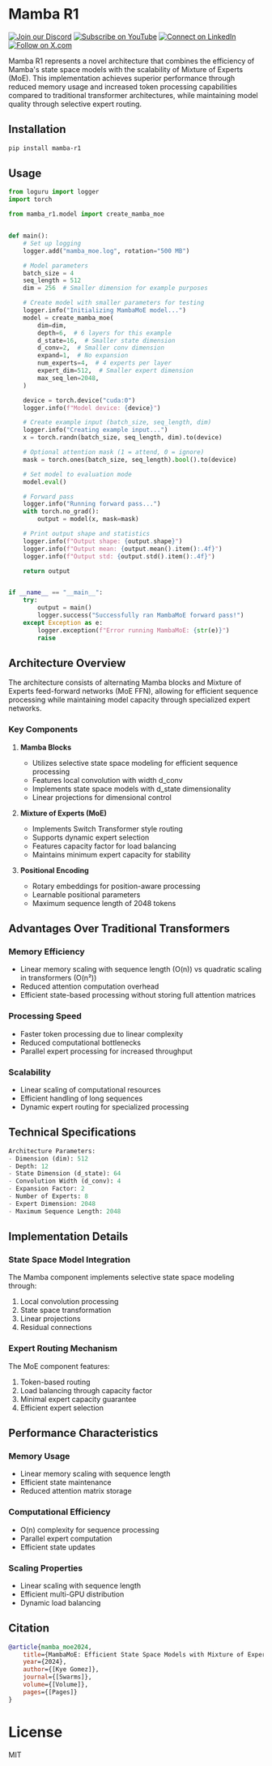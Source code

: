 # Mamba R1

[![Join our Discord](https://img.shields.io/badge/Discord-Join%20our%20server-5865F2?style=for-the-badge&logo=discord&logoColor=white)](https://discord.gg/swarms) [![Subscribe on YouTube](https://img.shields.io/badge/YouTube-Subscribe-red?style=for-the-badge&logo=youtube&logoColor=white)](https://www.youtube.com/@kyegomez3242) [![Connect on LinkedIn](https://img.shields.io/badge/LinkedIn-Connect-blue?style=for-the-badge&logo=linkedin&logoColor=white)](https://www.linkedin.com/in/kye-g-38759a207/) [![Follow on X.com](https://img.shields.io/badge/X.com-Follow-1DA1F2?style=for-the-badge&logo=x&logoColor=white)](https://x.com/kyegomezb)



Mamba R1 represents a novel architecture that combines the efficiency of Mamba's state space models with the scalability of Mixture of Experts (MoE). This implementation achieves superior performance through reduced memory usage and increased token processing capabilities compared to traditional transformer architectures, while maintaining model quality through selective expert routing.

## Installation

```bash
pip install mamba-r1
```

## Usage

```python
from loguru import logger
import torch

from mamba_r1.model import create_mamba_moe


def main():
    # Set up logging
    logger.add("mamba_moe.log", rotation="500 MB")

    # Model parameters
    batch_size = 4
    seq_length = 512
    dim = 256  # Smaller dimension for example purposes

    # Create model with smaller parameters for testing
    logger.info("Initializing MambaMoE model...")
    model = create_mamba_moe(
        dim=dim,
        depth=6,  # 6 layers for this example
        d_state=16,  # Smaller state dimension
        d_conv=2,  # Smaller conv dimension
        expand=1,  # No expansion
        num_experts=4,  # 4 experts per layer
        expert_dim=512,  # Smaller expert dimension
        max_seq_len=2048,
    )

    device = torch.device("cuda:0")
    logger.info(f"Model device: {device}")

    # Create example input (batch_size, seq_length, dim)
    logger.info("Creating example input...")
    x = torch.randn(batch_size, seq_length, dim).to(device)

    # Optional attention mask (1 = attend, 0 = ignore)
    mask = torch.ones(batch_size, seq_length).bool().to(device)

    # Set model to evaluation mode
    model.eval()

    # Forward pass
    logger.info("Running forward pass...")
    with torch.no_grad():
        output = model(x, mask=mask)

    # Print output shape and statistics
    logger.info(f"Output shape: {output.shape}")
    logger.info(f"Output mean: {output.mean().item():.4f}")
    logger.info(f"Output std: {output.std().item():.4f}")

    return output


if __name__ == "__main__":
    try:
        output = main()
        logger.success("Successfully ran MambaMoE forward pass!")
    except Exception as e:
        logger.exception(f"Error running MambaMoE: {str(e)}")
        raise

```

## Architecture Overview

The architecture consists of alternating Mamba blocks and Mixture of Experts feed-forward networks (MoE FFN), allowing for efficient sequence processing while maintaining model capacity through specialized expert networks.

### Key Components

1. **Mamba Blocks**
   - Utilizes selective state space modeling for efficient sequence processing
   - Features local convolution with width d_conv
   - Implements state space models with d_state dimensionality
   - Linear projections for dimensional control

2. **Mixture of Experts (MoE)**
   - Implements Switch Transformer style routing
   - Supports dynamic expert selection
   - Features capacity factor for load balancing
   - Maintains minimum expert capacity for stability

3. **Positional Encoding**
   - Rotary embeddings for position-aware processing
   - Learnable positional parameters
   - Maximum sequence length of 2048 tokens

## Advantages Over Traditional Transformers

### Memory Efficiency
- Linear memory scaling with sequence length (O(n)) vs quadratic scaling in transformers (O(n²))
- Reduced attention computation overhead
- Efficient state-based processing without storing full attention matrices

### Processing Speed
- Faster token processing due to linear complexity
- Reduced computational bottlenecks
- Parallel expert processing for increased throughput

### Scalability
- Linear scaling of computational resources
- Efficient handling of long sequences
- Dynamic expert routing for specialized processing

## Technical Specifications

```python
Architecture Parameters:
- Dimension (dim): 512
- Depth: 12
- State Dimension (d_state): 64
- Convolution Width (d_conv): 4
- Expansion Factor: 2
- Number of Experts: 8
- Expert Dimension: 2048
- Maximum Sequence Length: 2048
```

## Implementation Details

### State Space Model Integration
The Mamba component implements selective state space modeling through:
1. Local convolution processing
2. State space transformation
3. Linear projections
4. Residual connections

### Expert Routing Mechanism
The MoE component features:
1. Token-based routing
2. Load balancing through capacity factor
3. Minimal expert capacity guarantee
4. Efficient expert selection

## Performance Characteristics

### Memory Usage
- Linear memory scaling with sequence length
- Efficient state maintenance
- Reduced attention matrix storage

### Computational Efficiency
- O(n) complexity for sequence processing
- Parallel expert computation
- Efficient state updates

### Scaling Properties
- Linear scaling with sequence length
- Efficient multi-GPU distribution
- Dynamic load balancing


## Citation

```bibtex
@article{mamba_moe2024,
    title={MambaMoE: Efficient State Space Models with Mixture of Experts},
    year={2024},
    author={[Kye Gomez]},
    journal={[Swarms]},
    volume={[Volume]},
    pages={[Pages]}
}
```

# License
MIT
